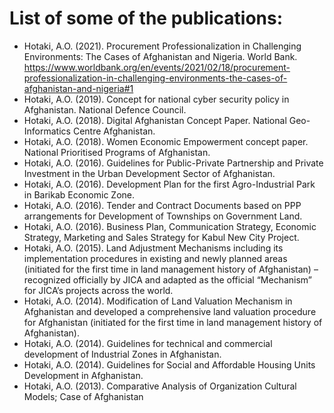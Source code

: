 
# List of some of the publications:


- Hotaki, A.O. (2021). Procurement Professionalization in Challenging Environments: The Cases of Afghanistan and Nigeria. World Bank. https://www.worldbank.org/en/events/2021/02/18/procurement-professionalization-in-challenging-environments-the-cases-of-afghanistan-and-nigeria#1 
- Hotaki, A.O. (2019). Concept for national cyber security policy in Afghanistan. National Defence Council.
- Hotaki, A.O. (2018). Digital Afghanistan Concept Paper. National Geo-Informatics Centre Afghanistan.
- Hotaki, A.O. (2018). Women Economic Empowerment concept paper. National Prioritised Programs of Afghanistan.
- Hotaki, A.O. (2016). Guidelines for Public-Private Partnership and Private Investment in the Urban Development Sector of Afghanistan.
- Hotaki, A.O. (2016). Development Plan for the first Agro-Industrial Park in Barikab Economic Zone.
- Hotaki, A.O. (2016). Tender and Contract Documents based on PPP arrangements for Development of Townships on Government Land.
- Hotaki, A.O. (2016). Business Plan, Communication Strategy, Economic Strategy, Marketing and Sales Strategy for Kabul New City Project.
- Hotaki, A.O. (2015). Land Adjustment Mechanisms including its implementation procedures in existing and newly planned areas (initiated for the first time in land management history of Afghanistan) – recognized officially by JICA and adapted as the official “Mechanism” for JICA’s projects across the world.
- Hotaki, A.O. (2014). Modification of Land Valuation Mechanism in Afghanistan and developed a comprehensive land valuation procedure for Afghanistan (initiated for the first time in land management history of Afghanistan). 
- Hotaki, A.O. (2014). Guidelines for technical and commercial development of Industrial Zones in Afghanistan. 
- Hotaki, A.O. (2014). Guidelines for Social and Affordable Housing Units Development in Afghanistan. 
- Hotaki, A.O. (2013). Comparative Analysis of Organization Cultural Models; Case of Afghanistan 

